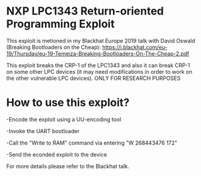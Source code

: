 # NXP LPC1343 Return-oriented Programming Exploit

This exploit is metioned in my Blackhat Europe 2019 talk with David Oswald (Breaking Bootloaders on the Cheap):
https://i.blackhat.com/eu-19/Thursday/eu-19-Temeiza-Breaking-Bootloaders-On-The-Cheap-2.pdf

This exploit breaks the CRP-1 of the LPC1343 and also it can break CRP-1 on some other LPC devices (it may need modifications in order to work on the other vulnerable LPC devices). ONLY FOR RESEARCH PURPOSES

# How to use this exploit?
-Encode the exploit using a UU-encoding tool

-Invoke the UART bootloader

-Call the "Write to RAM" command via entering "W 268443476 172"

-Send the econded exploit to the device

For more details please refer to the Blackhat talk.
